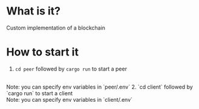 # What is it?
Custom implementation of a blockchain

# How to start it
1. `cd peer` followed by `cargo run` to start a peer
<br>
Note: you can specify env variables in `peer/.env`
2. `cd client` followed by `cargo run` to start a client
<br>
Note: you can specify env variables in `client/.env`
